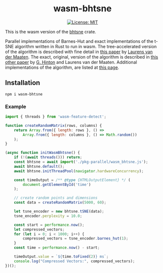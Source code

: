 <div align="center"> <h1 align="center"> wasm-bhtsne </h1> </div>

<div align="center">

[![License: MIT](https://img.shields.io/badge/License-MIT-yellow.svg)](https://opensource.org/licenses/MIT)

</div>

This is the wasm version of the [bhtsne](https://github.com/frjnn/bhtsne) crate.

Parallel implementations of Barnes-Hut and exact implementations of the t-SNE algorithm written in Rust to run in wasm. The tree-accelerated version of the algorithm is described with fine detail in [this paper](http://lvdmaaten.github.io/publications/papers/JMLR_2014.pdf) by [Laurens van der Maaten](https://github.com/lvdmaaten). The exact, original, version of the algorithm is described in [this other paper](https://www.jmlr.org/papers/volume9/vandermaaten08a/vandermaaten08a.pdf) by [G. Hinton](https://www.cs.toronto.edu/~hinton/) and Laurens van der Maaten.
Additional implementations of the algorithm, are listed at [this page](http://lvdmaaten.github.io/tsne/).

## Installation
```shell
npm i wasm-bhtsne
```

### Example

```javascript
import { threads } from 'wasm-feature-detect';

function createRandomMatrix(rows, columns) {
    return Array.from({ length: rows }, () =>
        Array.from({ length: columns }, () => Math.random())
    );
}

(async function initWasmBhtsne() {
    if (!(await threads())) return;
    const bhtsne = await import('./pkg-parallel/wasm_bhtsne.js');
    await bhtsne.default();
    await bhtsne.initThreadPool(navigator.hardwareConcurrency);

    const timeOutput = /** @type {HTMLOutputElement} */ (
        document.getElementById('time')
    );

    // create random points and dimensions
    const data = createRandomMatrix(5000, 60);

    let tsne_encoder = new bhtsne.tSNE(data);
    tsne_encoder.perplexity = 10.0;

    const start = performance.now();
    let compressed_vectors;
    for (let i = 0; i < 1000; i++) {
        compressed_vectors = tsne_encoder.barnes_hut(1);
    }
    const time = performance.now() - start;

    timeOutput.value = `${time.toFixed(2)} ms`;
    console.log("Compressed Vectors:", compressed_vectors);
})();
```